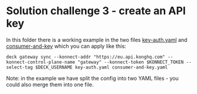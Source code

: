 # Solution challenge 3 - create an API key

In this folder there is a working example in the two files [key-auth.yaml](./key-auth.yaml) and [consumer-and-key](./consumer-and-key.yaml) which you can apply like this:

```shell
deck gateway sync --konnect-addr "https://eu.api.konghq.com" --konnect-control-plane-name "gateway" --konnect-token $KONNECT_TOKEN --select-tag $DECK_USERNAME key-auth.yaml consumer-and-key.yaml
```

Note: in the example we have split the config into two YAML files - you could also merge them into one file.
